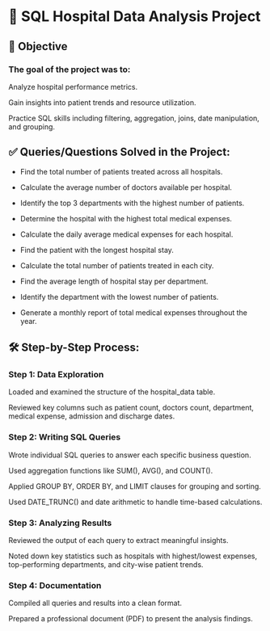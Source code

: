 # 🏥 SQL Hospital Data Analysis Project
## 🎯 Objective
### The goal of the project was to:

Analyze hospital performance metrics.

Gain insights into patient trends and resource utilization.

Practice SQL skills including filtering, aggregation, joins, date manipulation, and grouping.

 ## ✅ Queries/Questions Solved in the Project:
 
* Find the total number of patients treated across all hospitals.

* Calculate the average number of doctors available per hospital.

* Identify the top 3 departments with the highest number of patients.

* Determine the hospital with the highest total medical expenses.

* Calculate the daily average medical expenses for each hospital.

* Find the patient with the longest hospital stay.

* Calculate the total number of patients treated in each city.

* Find the average length of hospital stay per department.

* Identify the department with the lowest number of patients.

* Generate a monthly report of total medical expenses throughout the year.

## 🛠️ Step-by-Step Process:

### Step 1: Data Exploration

Loaded and examined the structure of the hospital_data table.

Reviewed key columns such as patient count, doctors count, department, medical expense, admission and discharge dates.

### Step 2: Writing SQL Queries

Wrote individual SQL queries to answer each specific business question.

Used aggregation functions like SUM(), AVG(), and COUNT().

Applied GROUP BY, ORDER BY, and LIMIT clauses for grouping and sorting.

Used DATE_TRUNC() and date arithmetic to handle time-based calculations.

### Step 3: Analyzing Results

Reviewed the output of each query to extract meaningful insights.

Noted down key statistics such as hospitals with highest/lowest expenses, top-performing departments, and city-wise patient trends.

### Step 4: Documentation

Compiled all queries and results into a clean format.

Prepared a professional document (PDF) to present the analysis findings.



